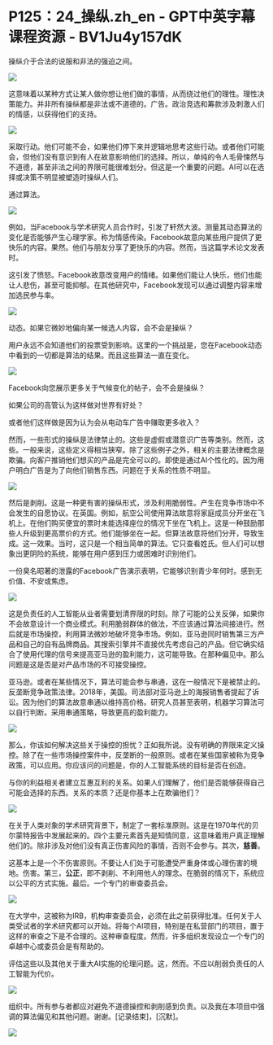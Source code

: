 # P125：24_操纵.zh_en - GPT中英字幕课程资源 - BV1Ju4y157dK

操纵介于合法的说服和非法的强迫之间。

![](img/3cfc9c839abbaf2c2618d094aa5bd83a_1.png)

这意味着以某种方式让某人做你想让他们做的事情，从而绕过他们的理性。理性决策能力。并非所有操纵都是非法或不道德的。广告。政治竞选和筹款涉及刺激人们的情感，以获得他们的支持。

![](img/3cfc9c839abbaf2c2618d094aa5bd83a_3.png)

采取行动。他们可能不会，如果他们停下来并逻辑地思考这些行动。或者他们可能会，但他们没有意识到有人在故意影响他们的选择。所以，单纯的令人毛骨悚然与不道德，甚至非法之间的界限可能很难划分。但这是一个重要的问题。AI可以在选择或决策不明显被塑造时操纵人们。

通过算法。

![](img/3cfc9c839abbaf2c2618d094aa5bd83a_5.png)

例如，当Facebook与学术研究人员合作时，引发了轩然大波。测量其动态算法的变化是否能够产生心理学家。称为情感传染。Facebook故意向某些用户提供了更快乐的内容。果然。他们与朋友分享了更快乐的内容。然而，当这篇学术论文发表时。

这引发了愤怒。Facebook故意改变用户的情绪。如果他们能让人快乐，他们也能让人悲伤，甚至可能抑郁。在其他研究中，Facebook发现可以通过调整内容来增加选民参与率。

![](img/3cfc9c839abbaf2c2618d094aa5bd83a_7.png)

动态。如果它微妙地偏向某一候选人内容，会不会是操纵？

用户永远不会知道他们的投票受到影响。这里的一个挑战是，您在Facebook动态中看到的一切都是算法的结果。而且这些算法一直在变化。

![](img/3cfc9c839abbaf2c2618d094aa5bd83a_9.png)

Facebook向您展示更多关于气候变化的帖子，会不会是操纵？

如果公司的高管认为这样做对世界有好处？

或者他们这样做是因为认为会从电动车广告中赚取更多收入？

然而，一些形式的操纵是法律禁止的。这些是虚假或潜意识广告等类别。然而，这些。一般来说，这些定义得相当狭窄。除了这些例子之外，相关的主要法律概念是欺骗。向客户推销他们想买的产品是完全可以的。即使是通过AI个性化的。因为用户明白广告是为了向他们销售东西。问题在于关系的性质不明显。

![](img/3cfc9c839abbaf2c2618d094aa5bd83a_11.png)

然后是剥削。这是一种更有害的操纵形式，涉及利用脆弱性。产生在竞争市场中不会发生的自愿协议。在英国。例如，航空公司使用算法故意将家庭成员分开坐在飞机上。在他们购买便宜的票时未能选择座位的情况下坐在飞机上。这是一种鼓励那些人升级到更高票价的方式。他们能够坐在一起。但算法故意将他们分开，导致生成。这一效果。当时，这只是一个相当简单的算法。它只查看姓氏。但人们可以想象出更阴险的系统，能够在用户感到压力或困难时识别他们。

一份臭名昭著的泄露的Facebook广告演示表明，它能够识别青少年何时。感到无价值、不安或焦虑。

![](img/3cfc9c839abbaf2c2618d094aa5bd83a_13.png)

这是负责任的人工智能从业者需要划清界限的时刻。除了可能的公关反弹，如果你不会故意设计一个商业模式。利用脆弱群体的做法，不应该通过算法间接进行。然后就是市场操控，利用算法微妙地破坏竞争市场。例如，亚马逊同时销售第三方产品和自己的自有品牌商品。其搜索引擎并不直接优先考虑自己的产品。但它确实结合了使用代理的信号来提高亚马逊的盈利能力，这可能导致。在那种偏见中。那么问题是这是否是对产品市场的不可接受操控。

亚马逊。或者在某些情况下，算法可能会参与串通，这在一般情况下是被禁止的。反垄断竞争政策法律。2018年，美国。司法部对亚马逊上的海报销售者提起了诉讼。因为他们的算法故意串通以维持高价格。研究人员甚至表明，机器学习算法可以自行判断。采用串通策略，导致更高的盈利能力。

![](img/3cfc9c839abbaf2c2618d094aa5bd83a_15.png)

那么，你该如何解决这些关于操控的担忧？正如我所说。没有明确的界限来定义操控。除了在一些市场操控案件中，反垄断的一般原则。或者在某些国家被称为竞争政策，可以应用。你应该问的问题是，你的人工智能系统的目标是否在创造。

与你的利益相关者建立互惠互利的关系。如果人们理解了，他们是否能够获得自己可能会选择的东西。关系的本质？还是你基本上在欺骗他们？



![](img/3cfc9c839abbaf2c2618d094aa5bd83a_17.png)

在关于人类对象的学术研究背景下，制定了一套标准原则。这是在1970年代的贝尔蒙特报告中发展起来的。四个主要元素首先是知情同意，这意味着用户真正理解他们的。除非涉及对他们没有真正伤害风险的事情，否则不会参与。其次，**慈善**。

这基本上是一个不伤害原则。不要让人们处于可能遭受严重身体或心理伤害的境地。伤害。第三，**公正**，即不剥削、不利用他人的理念。在脆弱的情况下，系统应以公平的方式实施。最后。一个专门的审查委员会。

![](img/3cfc9c839abbaf2c2618d094aa5bd83a_19.png)

在大学中，这被称为IRB，机构审查委员会，必须在此之前获得批准。任何关于人类受试者的学术研究都可以开始。将每个AI项目，特别是在私营部门的项目，置于这样的审查之下是不合理的。这种审查程度。然而，许多组织发现设立一个专门的卓越中心或委员会是有帮助的。

评估这些以及其他关于重大AI实施的伦理问题。这，然而。不应以削弱负责任的人工智能为代价。

![](img/3cfc9c839abbaf2c2618d094aa5bd83a_21.png)

组织中。所有参与者都应对避免不道德操控和剥削感到负责。以及我在本项目中强调的算法偏见和其他问题。谢谢。[记录结束]，[沉默]。

![](img/3cfc9c839abbaf2c2618d094aa5bd83a_23.png)

